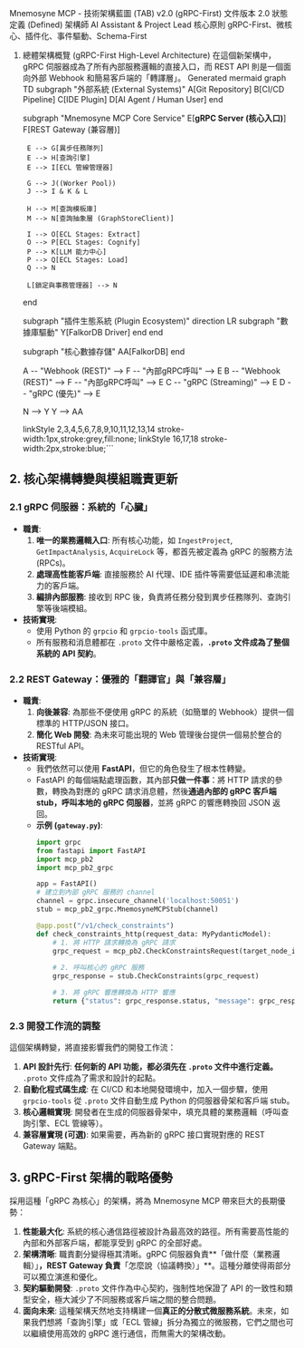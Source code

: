 Mnemosyne MCP - 技術架構藍圖 (TAB) v2.0 (gRPC-First)
文件版本	2.0
狀態	定義 (Defined)
架構師	AI Assistant & Project Lead
核心原則	gRPC-First、微核心、插件化、事件驅動、Schema-First
1. 總體架構概覽 (gRPC-First High-Level Architecture)
在這個新架構中，gRPC 伺服器成為了所有內部服務邏輯的直接入口，而 REST API 則是一個面向外部 Webhook 和簡易客戶端的「轉譯層」。
Generated mermaid
graph TD
    subgraph "外部系統 (External Systems)"
        A[Git Repository]
        B[CI/CD Pipeline]
        C[IDE Plugin]
        D[AI Agent / Human User]
    end

    subgraph "Mnemosyne MCP Core Service"
        E[**gRPC Server (核心入口)**]
        F[REST Gateway (兼容層)]
        
        E --> G[異步任務隊列]
        E --> H[查詢引擎]
        E --> I[ECL 管線管理器]

        G --> J((Worker Pool))
        J --> I & K & L

        H --> M[查詢模板庫]
        M --> N[查詢抽象層 (GraphStoreClient)]

        I --> O[ECL Stages: Extract]
        O --> P[ECL Stages: Cognify]
        P --> K[LLM 能力中心]
        P --> Q[ECL Stages: Load]
        Q --> N

        L[鎖定與事務管理器] --> N
    end
    
    subgraph "插件生態系統 (Plugin Ecosystem)"
        direction LR
        subgraph "數據庫驅動"
            Y[FalkorDB Driver]
        end
    end
    
    subgraph "核心數據存儲"
        AA[FalkorDB]
    end

    A -- "Webhook (REST)" --> F -- "內部gRPC呼叫" --> E
    B -- "Webhook (REST)" --> F -- "內部gRPC呼叫" --> E
    C -- "gRPC (Streaming)" --> E
    D -- "gRPC (優先)" --> E

    N --> Y
    Y --> AA

    linkStyle 2,3,4,5,6,7,8,9,10,11,12,13,14 stroke-width:1px,stroke:grey,fill:none;
    linkStyle 16,17,18 stroke-width:2px,stroke:blue;```

## 2. 核心架構轉變與模組職責更新

### 2.1 **gRPC 伺服器：系統的「心臟」**
*   **職責**:
    1.  **唯一的業務邏輯入口**: 所有核心功能，如 `IngestProject`, `GetImpactAnalysis`, `AcquireLock` 等，都首先被定義為 gRPC 的服務方法 (RPCs)。
    2.  **處理高性能客戶端**: 直接服務於 AI 代理、IDE 插件等需要低延遲和串流能力的客戶端。
    3.  **編排內部服務**: 接收到 RPC 後，負責將任務分發到異步任務隊列、查詢引擎等後端模組。
*   **技術實現**:
    *   使用 Python 的 `grpcio` 和 `grpcio-tools` 函式庫。
    *   所有服務和消息體都在 `.proto` 文件中嚴格定義，**`.proto` 文件成為了整個系統的 API 契約**。

### 2.2 **REST Gateway：優雅的「翻譯官」與「兼容層」**
*   **職責**:
    1.  **向後兼容**: 為那些不便使用 gRPC 的系統（如簡單的 Webhook）提供一個標準的 HTTP/JSON 接口。
    2.  **簡化 Web 開發**: 為未來可能出現的 Web 管理後台提供一個易於整合的 RESTful API。
*   **技術實現**:
    *   我們依然可以使用 **FastAPI**，但它的角色發生了根本性轉變。
    *   FastAPI 的每個端點處理函數，其內部**只做一件事**：將 HTTP 請求的參數，轉換為對應的 gRPC 請求消息體，然後**通過內部的 gRPC 客戶端 stub，呼叫本地的 gRPC 伺服器**，並將 gRPC 的響應轉換回 JSON 返回。
    *   **示例 (`gateway.py`)**:
        ```python
        import grpc
        from fastapi import FastAPI
        import mcp_pb2
        import mcp_pb2_grpc

        app = FastAPI()
        # 建立到內部 gRPC 服務的 channel
        channel = grpc.insecure_channel('localhost:50051')
        stub = mcp_pb2_grpc.MnemosyneMCPStub(channel)

        @app.post("/v1/check_constraints")
        def check_constraints_http(request_data: MyPydanticModel):
            # 1. 將 HTTP 請求轉換為 gRPC 請求
            grpc_request = mcp_pb2.CheckConstraintsRequest(target_node_id=request_data.node_id)
            
            # 2. 呼叫核心的 gRPC 服務
            grpc_response = stub.CheckConstraints(grpc_request)

            # 3. 將 gRPC 響應轉換為 HTTP 響應
            return {"status": grpc_response.status, "message": grpc_response.message}
        ```

### 2.3 **開發工作流的調整**
這個架構轉變，將直接影響我們的開發工作流：

1.  **API 設計先行**: **任何新的 API 功能，都必須先在 `.proto` 文件中進行定義。** `.proto` 文件成為了需求和設計的起點。
2.  **自動化程式碼生成**: 在 CI/CD 和本地開發環境中，加入一個步驟，使用 `grpcio-tools` 從 `.proto` 文件自動生成 Python 的伺服器骨架和客戶端 stub。
3.  **核心邏輯實現**: 開發者在生成的伺服器骨架中，填充具體的業務邏輯（呼叫查詢引擎、ECL 管線等）。
4.  **兼容層實現 (可選)**: 如果需要，再為新的 gRPC 接口實現對應的 REST Gateway 端點。

## 3. gRPC-First 架構的戰略優勢

採用這種「gRPC 為核心」的架構，將為 Mnemosyne MCP 帶來巨大的長期優勢：

1.  **性能最大化**: 系統的核心通信路徑被設計為最高效的路徑。所有需要高性能的內部和外部客戶端，都能享受到 gRPC 的全部好處。
2.  **架構清晰**: 職責劃分變得極其清晰。gRPC 伺服器負責**「做什麼（業務邏輯）」**，REST Gateway 負責**「怎麼說（協議轉換）」**。這種分離使得兩部分可以獨立演進和優化。
3.  **契約驅動開發**: `.proto` 文件作為中心契約，強制性地保證了 API 的一致性和類型安全，極大減少了不同服務或客戶端之間的整合問題。
4.  **面向未來**: 這種架構天然地支持構建一個**真正的分散式微服務系統**。未來，如果我們想將「查詢引擎」或「ECL 管線」拆分為獨立的微服務，它們之間也可以繼續使用高效的 gRPC 進行通信，而無需大的架構改動。
